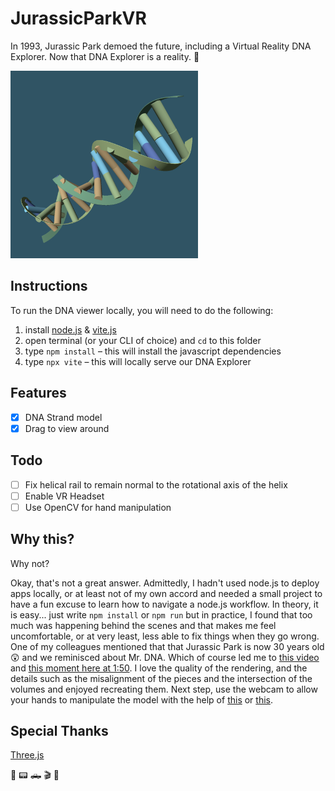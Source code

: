 # JurassicParkVR
In 1993, Jurassic Park demoed the future, including a Virtual Reality DNA Explorer. Now that DNA Explorer is a reality.
🧬

<img src="https://github.com/jbobrow/JurassicParkVR/blob/main/assets/JurassicPark_Screenshot.png" alt="Screenshot of Jurassic Park in Three.js" width="300"/>

## Instructions
To run the DNA viewer locally, you will need to do the following:
1. install [node.js](https://nodejs.org/en) & [vite.js](https://vitejs.dev/)
2. open terminal (or your CLI of choice) and `cd` to this folder
3. type `npm install` – this will install the javascript dependencies
4. type `npx vite` – this will locally serve our DNA Explorer

## Features
- [x] DNA Strand model
- [x] Drag to view around

## Todo
- [ ] Fix helical rail to remain normal to the rotational axis of the helix 
- [ ] Enable VR Headset
- [ ] Use OpenCV for hand manipulation 

## Why this?
Why not?

Okay, that's not a great answer. Admittedly, I hadn't used node.js to deploy apps locally, or at least not of my own accord and needed a small project to have a fun excuse to learn how to navigate a node.js workflow. In theory, it is easy... just write `npm install` or `npm run` but in practice, I found that too much was happening behind the scenes and that makes me feel uncomfortable, or at very least, less able to fix things when they go wrong. One of my colleagues mentioned that that Jurassic Park is now 30 years old😲 and we reminisced about Mr. DNA. Which of course led me to [this video](https://www.youtube.com/watch?v=qUaFYzFFbBU) and [this moment here at 1:50](https://youtu.be/qUaFYzFFbBU?t=110). I love the quality of the rendering, and the details such as the misalignment of the pieces and the intersection of the volumes and enjoyed recreating them. Next step, use the webcam to allow your hands to manipulate the model with the help of [this](https://victordibia.com/handtrack.js/#/) or [this](https://blog.tensorflow.org/2021/11/3D-handpose.html).

## Special Thanks
[Three.js](https://threejs.org/)

🦖 📟 🛻 🎬 🍿
